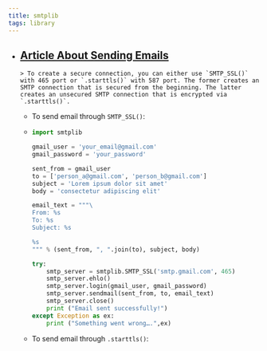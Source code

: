 ```yaml
---
title: smtplib
tags: library
---
```


- [Article About Sending Emails](https://www.courier.com/blog/three-ways-to-send-emails-using-python-with-code-tutorials)
	-
	  > To create a secure connection, you can either use `SMTP_SSL()` with 465 port or `.starttls()` with 587 port. The former creates an SMTP connection that is secured from the beginning. The latter creates an unsecured SMTP connection that is encrypted via `.starttls()`.
	- To send email through `SMTP_SSL()`:
	-
	  ```python
	  import smtplib
	  
	  gmail_user = 'your_email@gmail.com'
	  gmail_password = 'your_password'
	  
	  sent_from = gmail_user
	  to = ['person_a@gmail.com', 'person_b@gmail.com']
	  subject = 'Lorem ipsum dolor sit amet'
	  body = 'consectetur adipiscing elit'
	  
	  email_text = """\
	  From: %s
	  To: %s
	  Subject: %s
	  
	  %s
	  """ % (sent_from, ", ".join(to), subject, body)
	  
	  try:
	      smtp_server = smtplib.SMTP_SSL('smtp.gmail.com', 465)
	      smtp_server.ehlo()
	      smtp_server.login(gmail_user, gmail_password)
	      smtp_server.sendmail(sent_from, to, email_text)
	      smtp_server.close()
	      print ("Email sent successfully!")
	  except Exception as ex:
	      print ("Something went wrong….",ex)
	  ```
	- To send email through `.starttls()`: